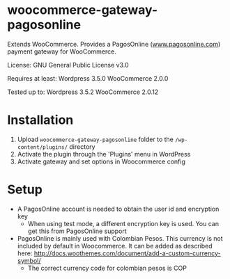 woocommerce-gateway-pagosonline
===============================

Extends WooCommerce. Provides a PagosOnline (www.pagosonline.com) payment gateway for WooCommerce.

License: GNU General Public License v3.0

Requires at least: Wordpress 3.5.0 WooCommerce 2.0.0

Tested up to: Wordpress 3.5.2 WooCommerce 2.0.12

Installation
============

1. Upload `woocommerce-gateway-pagosonline` folder to the `/wp-content/plugins/` directory
2. Activate the plugin through the 'Plugins' menu in WordPress
3. Activate gateway and set options in Woocommerce config

Setup
=====

* A PagosOnline account is needed to obtain the user id and encryption key
  * When using test mode, a different encryption key is used. You can get this from PagosOnline support
* PagosOnline is mainly used with Colombian Pesos. This currency is not included by default in Woocommerce. It can be added as described here: http://docs.woothemes.com/document/add-a-custom-currency-symbol/
  * The correct currency code for colombian pesos is COP
